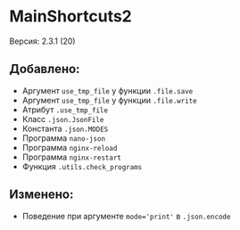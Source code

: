 # MainShortcuts2
Версия: 2.3.1 (20)
## Добавлено:
- Аргумент `use_tmp_file` у функции `.file.save`
- Аргумент `use_tmp_file` у функции `.file.write`
- Атрибут `.use_tmp_file`
- Класс `.json.JsonFile`
- Константа `.json.MODES`
- Программа `nano-json`
- Программа `nginx-reload`
- Программа `nginx-restart`
- Функция `.utils.check_programs`
## Изменено:
- Поведение при аргументе `mode='print'` в `.json.encode`